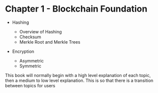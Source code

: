 # Chapter 1 - Blockchain Foundation

* Hashing

  * Overview of Hashing
  * Checksum
  * Merkle Root and Merkle Trees

* Encryption

  * Asymmetric
  * Symmetric

This book will normally begin with a high level explanation of each topic, then a medium to low level explanation. This is so that there is a transition between topics for users


